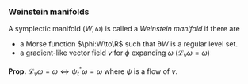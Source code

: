 ### Weinstein manifolds

A symplectic manifold $(W,\omega)$ is called a *Weinstein manifold* if there are 

- a Morse function $\phi:W\to\R$ such that $\partial W$ is a regular level set.
- a gradient-like vector field $v$  for $\phi$ expanding $\omega$ ($\mathcal{L}_v\omega=\omega$)

**Prop.** $\mathcal{L}_v\omega=\omega \Leftrightarrow \psi^*_t\omega=\omega$ where $\psi$ is a flow of $v$.
<!--stackedit_data:
eyJoaXN0b3J5IjpbMjkzOTI4MDg5LDMxODI0MDM2MF19
-->